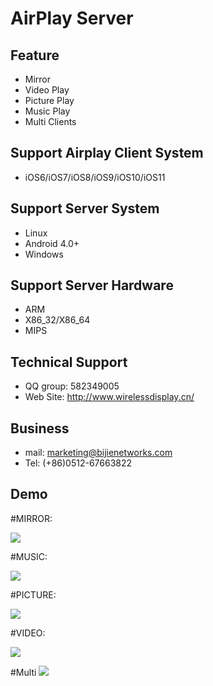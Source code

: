 AirPlay Server
===
Feature
----
* Mirror
* Video Play
* Picture Play
* Music Play
* Multi Clients

Support Airplay Client System
-----
* iOS6/iOS7/iOS8/iOS9/iOS10/iOS11

Support Server System
------
* Linux
* Android 4.0+
* Windows

Support Server Hardware
-----
* ARM
* X86_32/X86_64
* MIPS

Technical Support
-----
* QQ group: 582349005
* Web Site: http://www.wirelessdisplay.cn/

Business
---
* mail: marketing@bijienetworks.com
* Tel: (+86)0512-67663822

Demo
----
#MIRROR:

![](https://github.com/wirelessdisplay/AirPlay/blob/master/mirror.gif)

#MUSIC:

![](https://github.com/wirelessdisplay/AirPlay/blob/master/music.gif)

#PICTURE:

![](https://github.com/wirelessdisplay/AirPlay/blob/master/pic.gif)

#VIDEO:

![](https://github.com/wirelessdisplay/AirPlay/blob/master/video.gif)

#Multi
![](https://github.com/wirelessdisplay/AirPlay/blob/master/two.gif)

